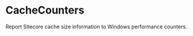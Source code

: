CacheCounters
=============

Report Sitecore cache size information to Windows performance counters.
